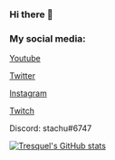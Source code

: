 ### Hi there 👋

### My social media:
[Youtube](https://www.youtube.com/channel/UCfYmEGEzFasfDZD_m8273Sw)

[Twitter](https://twitter.com/GocStasiu)

[Instagram](https://www.instagram.com/memiarka/)

[Twitch](https://www.twitch.tv/tresquelo)

Discord: stachu#6747

[![Tresquel's GitHub stats](https://github-readme-stats.vercel.app/api?username=Tresquel)](https://github.com/anuraghazra/github-readme-stats)
